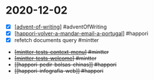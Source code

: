 # 2020-12-02

- [x] [[advent-of-writing]] #adventOfWriting
- [x] [[happori-volver-a-mandar-email-a-portugal]] #happori
- [x] refetch documents query #mintter
- ~~[[mintter-tests-context-menu]] #mintter~~
- ~~[[mintter-tests-welcome]] #mintter~~
- ~~[[happori-pedir-bolsas-chinas]] #happori~~
- ~~[[happori-infografia-web]] #happori~~

[//begin]: # "Autogenerated link references for markdown compatibility"
[advent-of-writing]: ../advent-of-writing "Advent of Writing"
[happori-volver-a-mandar-email-a-portugal]: ../happori-volver-a-mandar-email-a-portugal "Happori Volver a Mandar Email a Portugal"
[mintter-tests-context-menu]: ../mintter-tests-context-menu "Mintter Tests Context Menu"
[mintter-tests-welcome]: ../mintter-tests-welcome "Mintter Tests Welcome"
[//end]: # "Autogenerated link references"

